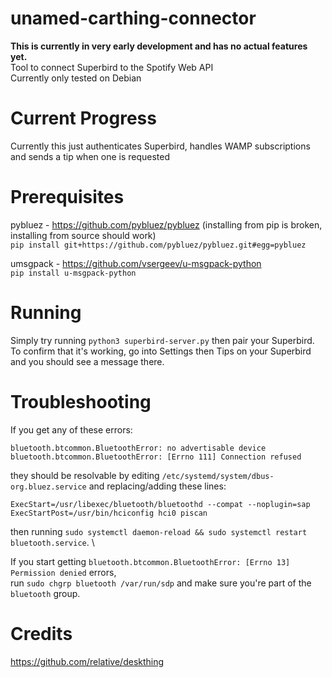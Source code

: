 # unamed-carthing-connector
**This is currently in very early development and has no actual features yet.**  
Tool to connect Superbird to the Spotify Web API \
Currently only tested on Debian

# Current Progress
Currently this just authenticates Superbird, handles WAMP subscriptions and sends a tip when one is requested

# Prerequisites
pybluez - https://github.com/pybluez/pybluez (installing from pip is broken, installing from source should work) \
``pip install git+https://github.com/pybluez/pybluez.git#egg=pybluez``

umsgpack - https://github.com/vsergeev/u-msgpack-python \
`pip install u-msgpack-python`

# Running
Simply try running `python3 superbird-server.py` then pair your Superbird. \
To confirm that it's working, go into Settings then Tips on your Superbird and you should see a message there. 

# Troubleshooting
If you get any of these errors:
```
bluetooth.btcommon.BluetoothError: no advertisable device
bluetooth.btcommon.BluetoothError: [Errno 111] Connection refused
```
they should be resolvable by editing `/etc/systemd/system/dbus-org.bluez.service` and replacing/adding these lines:
```
ExecStart=/usr/libexec/bluetooth/bluetoothd --compat --noplugin=sap
ExecStartPost=/usr/bin/hciconfig hci0 piscan
```
then running `sudo systemctl daemon-reload && sudo systemctl restart bluetooth.service`. \

If you start getting `bluetooth.btcommon.BluetoothError: [Errno 13] Permission denied` errors, \
run `sudo chgrp bluetooth /var/run/sdp` and make sure you're part of the `bluetooth` group.

# Credits
https://github.com/relative/deskthing